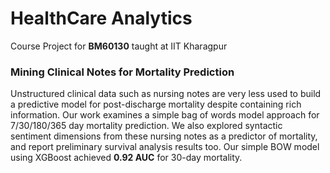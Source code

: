 # HealthCare Analytics
Course Project for **BM60130** taught at IIT Kharagpur

### Mining Clinical Notes for Mortality Prediction

Unstructured clinical data such as nursing notes
are very less used to build a predictive model for
post-discharge mortality despite containing rich
information. Our work examines a simple bag of
words model approach for 7/30/180/365 day mortality prediction. We also explored syntactic sentiment dimensions from these nursing notes as
a predictor of mortality, and report preliminary
survival analysis results too. Our simple BOW model
using XGBoost achieved **0.92 AUC** for 30-day
mortality.
